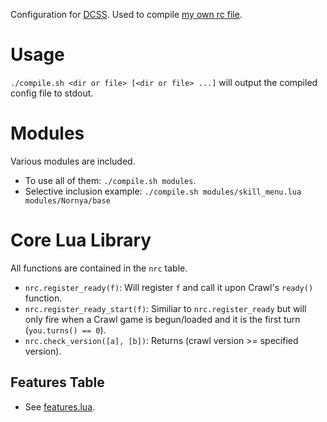 Configuration for [DCSS](https://crawl.develz.org). Used to compile [my own rc file](https://crawl.kelbi.org/crawl/rcfiles/crawl-git/Nornya.rc).

# Usage
`./compile.sh <dir or file> [<dir or file> ...]` will output the compiled config file to stdout.

# Modules
Various modules are included.
* To use all of them: `./compile.sh modules`.
* Selective inclusion example: `./compile.sh modules/skill_menu.lua modules/Nornya/base`

# Core Lua Library
All functions are contained in the `nrc` table.

* `nrc.register_ready(f)`: Will register `f` and call it upon Crawl's `ready()` function.
* `nrc.register_ready_start(f)`: Similiar to `nrc.register_ready` but will only fire when a Crawl game is begun/loaded and it is the first turn (`you.turns() == 0`).
* `nrc.check_version([a], [b])`: Returns (crawl version >= specified version).

## Features Table
* See [features.lua](core/header/features.lua).
